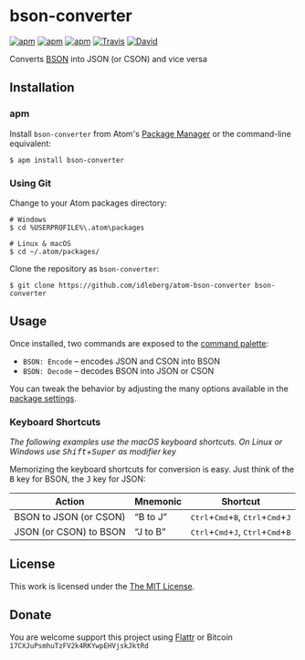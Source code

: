 # bson-converter

[![apm](https://img.shields.io/apm/l/bson-converter.svg?style=flat-square)](https://atom.io/packages/bson-converter)
[![apm](https://img.shields.io/apm/v/bson-converter.svg?style=flat-square)](https://atom.io/packages/bson-converter)
[![apm](https://img.shields.io/apm/dm/bson-converter.svg?style=flat-square)](https://atom.io/packages/bson-converter)
[![Travis](https://img.shields.io/travis/idleberg/atom-bson-converter.svg?style=flat-square)](https://travis-ci.org/idleberg/atom-bson-converter)
[![David](https://img.shields.io/david/dev/idleberg/atom-bson-converter.svg?style=flat-square)](https://david-dm.org/idleberg/atom-bson-converter?type=dev)

Converts [BSON](http://bsonspec.org/) into JSON (or CSON) and vice versa

## Installation

### apm

Install `bson-converter` from Atom's [Package Manager](http://flight-manual.atom.io/using-atom/sections/atom-packages/) or the command-line equivalent:

`$ apm install bson-converter`

### Using Git

Change to your Atom packages directory:

```
# Windows
$ cd %USERPROFILE%\.atom\packages

# Linux & macOS
$ cd ~/.atom/packages/
```

Clone the repository as `bson-converter`:

```
$ git clone https://github.com/idleberg/atom-bson-converter bson-converter
```

## Usage

Once installed, two commands are exposed to the [command palette](http://flight-manual.atom.io/getting-started/sections/atom-basics/#_command_palette):

* `BSON: Encode` – encodes JSON and CSON into BSON
* `BSON: Decode` – decodes BSON into JSON or CSON

You can tweak the behavior by adjusting the many options available in the [package settings](http://flight-manual.atom.io/using-atom/sections/atom-packages/#package-settings).

### Keyboard Shortcuts

*The following examples use the macOS keyboard shortcuts. On Linux or Windows use <kbd>Shift</kbd>+<kbd>Super</kbd> as modifier key*

Memorizing the keyboard shortcuts for conversion is easy. Just think of the <kbd>B</kbd> key for BSON, the <kbd>J</kbd> key for JSON:

Action                 | Mnemonic | Shortcut
-----------------------|----------|-----------------------------------------------------------------------------------------
BSON to JSON (or CSON) | “B to J” | <kbd>Ctrl</kbd>+<kbd>Cmd</kbd>+<kbd>B</kbd>, <kbd>Ctrl</kbd>+<kbd>Cmd</kbd>+<kbd>J</kbd>
JSON (or CSON) to BSON | “J to B” | <kbd>Ctrl</kbd>+<kbd>Cmd</kbd>+<kbd>J</kbd>, <kbd>Ctrl</kbd>+<kbd>Cmd</kbd>+<kbd>B</kbd>

## License

This work is licensed under the [The MIT License](LICENSE.md).

## Donate

You are welcome support this project using [Flattr](https://flattr.com/submit/auto?user_id=idleberg&url=https://github.com/idleberg/atom-bson-converter) or Bitcoin `17CXJuPsmhuTzFV2k4RKYwpEHVjskJktRd`

